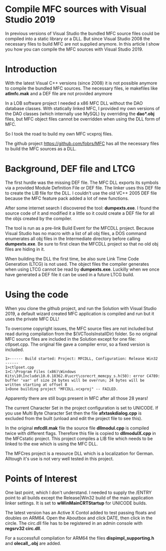# Compile MFC sources with Visual Studio 2019
In previous versions of Visual Studio the bundled MFC source files could be compiled into a static library or a DLL. But since Visual Studio 2008 the necessary files to build MFC are not supplied anymore. In this article I show you how you can compile the MFC sources with Visual Studio 2019.
# Introduction
With the latest Visual C++ versions (since 2008) it is not possible anymore to compile the bundled MFC sources. The necessary files, ie makefiles like <b>atlmfc.mak</b> and a DEF file are not provided anymore

In a LOB software project I needed a x86 MFC DLL without the DAO database classes. With statically linked MFC, I provided my own versions of the DAO classes (which internally use MySQL) by overriding the <b>dao*.obj</b> files, but MFC object files cannot be overridden when using the DLL form of MFC. 

So I took the road to build my own MFC vcxproj files.

The github project https://github.com/fobrs/MFC has all the necessary files to build the MFC sources as a DLL.

# Background, DEF file and LTCG
The first hurdle was the missing DEF file. The MFC DLL exports its symbols via a provided Module Definition File or DEF file. The linker uses this DEF file to create the LIB file for the DLL. I couldn't use the old VC++ 2005 DEF file because the MFC feature pack added a lot of new functions.

After some internet search I discovered the tool: <b>dumpexts.exe</b>.  I found the source code of it and modified it a little so it could create a DEF file for all the objs created by the compiler.

The tool is run as a pre-link Build Event for the MFCDLL project. Because Visual Studio has no macro with a list of all obj files, a DOS command enumerates all obj files in the Intermediate directory before calling <b>dumpexts.exe</b>. Be sure to first clean the MFCDLL project so that no old obj files are hiding in it.

When building the DLL the first time, be also sure Link Time Code Generation (LTCG) is not used. The object files the compiler generates when using LTCG cannot be read by <b>dumpexts.exe</b>. Luckilly when we once have generated a DEF file it can be used in a future LTCG build. 

# Using the code
When you clone the github project, and run the Solution with Visual Studio 2019, a default wizard created MFC application is compiled and run but it uses the private MFC DLL!

To overcome copyright issues, the MFC source files are not included but read during compilation from the $(VCToolsInstallDir) folder. So no original MFC source files are included in the Solution except for one file: ctlpset.cpp. The original file gave a compiler error, so a fixed version is included.

```
1>------ Build started: Project: MFCDLL, Configuration: Release Win32 ------
1>ctlpset.cpp
1>C:\Program Files (x86)\Windows Kits\10\Include\10.0.18362.0\ucrt\corecrt_memcpy_s.h(50): error C4789: buffer 'var' of size 24 bytes will be overrun; 24 bytes will be written starting at offset 8
1>Done building project "MFCDLL.vcxproj" -- FAILED.
```
Apparently there are still bugs present in MFC after all those 28 years!

The current Character Set in the project configuration is set to UNICODE. If you use Multi Byte Character Set then the file <b>afxtaskdialog.cpp</b> is excluded from the built (unload and edit the project file to see this).

In the original <b>mfcdll.mak</b> file the source file <b>dllmodul.cpp</b> is compiled twice with different flags. Therefore this file is copied to <b>dllmodulX.cpp</b> in the MFCstatic project. This project compiles a LIB file which needs to be linked to the exe which is using the MFC DLL.

The MFCres project is a resource DLL which is a localization for German. Alltough it's use is not very well tested in this project.

# Points of Interest
One last point, which I don't understand. I needed to supply the /ENTRY point to all builds except the Release|Win32 build of the main application linker settings. It is set to <b>wWinMainCRTStartup</b> for UNICODE builds.

The latest version has an Active X Contol added to test passing floats and doubles on ARM64. Open the Aboutbox and click DATE, then click in the circle. The circ.dll file has to be registered in an admin console with <b>regsrv32 circ.dll</b>.

For a successfull compilation for ARM64 the files <b>dispimpl_supporting.h</b> and <b>olecall_.obj</b> are added.
